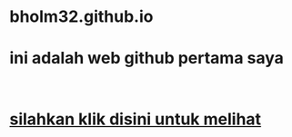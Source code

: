 # bholm32.github.io
<h1>ini adalah web github pertama saya<h1>
  <br>
<a href="/smk-citra-negara/asset.osas.html">silahkan klik disini untuk melihat<a>

